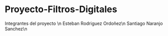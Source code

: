 # Proyecto-Filtros-Digitales
Integrantes del proyecto \n
Esteban Rodriguez Ordoñez\n
Santiago Naranjo Sanchez\n

